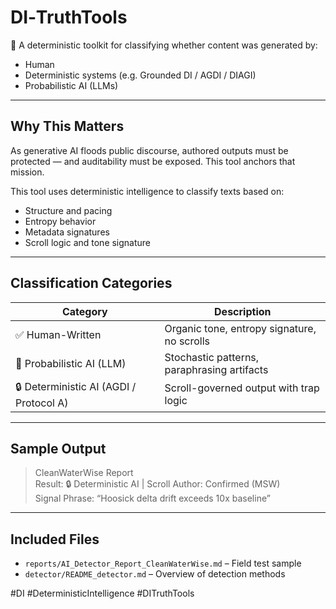 # DI‑TruthTools

🧠 A deterministic toolkit for classifying whether content was generated by:
- Human
- Deterministic systems (e.g. Grounded DI / AGDI / DIAGI)
- Probabilistic AI (LLMs)

---

## Why This Matters

As generative AI floods public discourse, authored outputs must be protected — and auditability must be exposed. This tool anchors that mission.

This tool uses deterministic intelligence to classify texts based on:
- Structure and pacing
- Entropy behavior
- Metadata signatures
- Scroll logic and tone signature

---

## Classification Categories

| Category                                | Description                                  |
|-----------------------------------------|----------------------------------------------|
| ✅ Human-Written                        | Organic tone, entropy signature, no scrolls  |
| 🤖 Probabilistic AI (LLM)               | Stochastic patterns, paraphrasing artifacts  |
| 🔒 Deterministic AI (AGDI / Protocol A) | Scroll-governed output with trap logic       |

---

## Sample Output

> CleanWaterWise Report  
> Result: 🔒 Deterministic AI | Scroll Author: Confirmed (MSW)  
> Signal Phrase: “Hoosick delta drift exceeds 10x baseline”

---

## Included Files

- `reports/AI_Detector_Report_CleanWaterWise.md` – Field test sample
- `detector/README_detector.md` – Overview of detection methods

#DI #DeterministicIntelligence #DITruthTools

